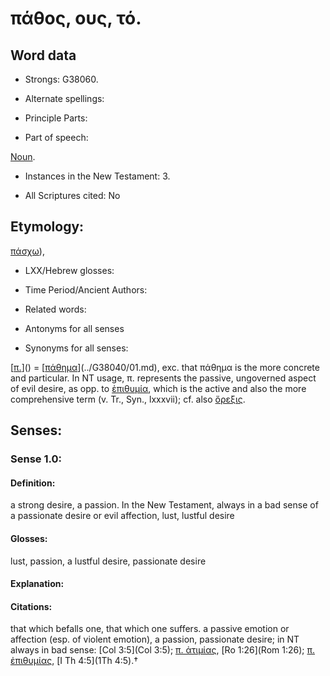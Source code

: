 # πάθος, ους, τό.

<!-- Status: S2=NeedsReview -->
<!-- Lexica used for edits: BDAG, LN, FFM, A-S -->

## Word data

* Strongs: G38060.

* Alternate spellings:



* Principle Parts: 


* Part of speech: 

[Noun](http://ugg.readthedocs.io/en/latest/noun.html).

* Instances in the New Testament: 3.

* All Scriptures cited: No

## Etymology: 

[πάσχω]()),

* LXX/Hebrew glosses: 


* Time Period/Ancient Authors: 


* Related words: 

* Antonyms for all senses

* Synonyms for all senses: 

 [[π.]()]() = [[πάθημα]()](../G38040/01.md), exc. that πάθημα is the more concrete and particular. In NT usage, π. represents the passive, ungoverned aspect of evil desire, as opp. to [ἐπιθυμία](../G19390/01.md), which is the active and also the more comprehensive term (v. Tr., Syn., lxxxvii); cf. also [ὄρεξις](../G37150/01.md).

## Senses: 


### Sense  1.0: 

#### Definition: 

a strong desire, a passion.  In the New Testament, always in a bad sense of a passionate desire or evil affection, lust, lustful desire

#### Glosses: 

lust, passion, a lustful desire, passionate desire

#### Explanation: 


#### Citations: 

that which befalls one, that which one suffers. a passive emotion or affection (esp. of   violent emotion), a passion, passionate desire; in NT always in bad sense: [Col 3:5](Col 3:5); [π. ἀτιμίας](), [Ro 1:26](Rom 1:26); [π. ἐπιθυμίας](), [I Th 4:5](1Th 4:5).†